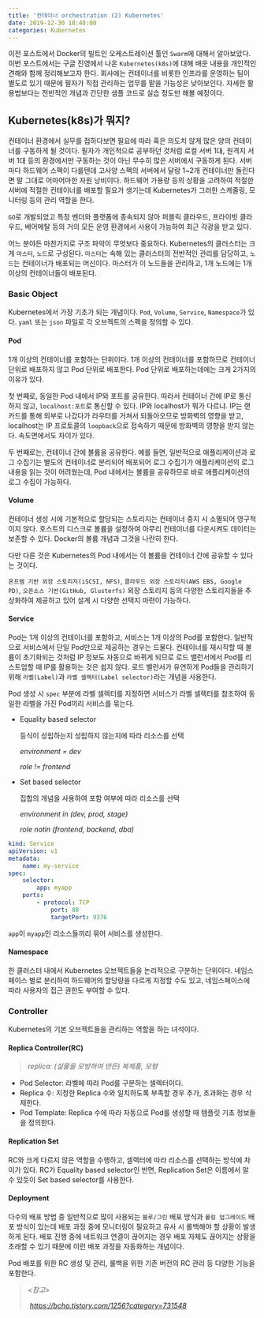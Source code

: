 ```yaml
---
title: '컨테이너 orchestration (2) Kubernetes'
date: 2019-12-30 18:48:00
categories: Kubernetes
---
```


이전 포스트에서 Docker의 빌트인 오케스트레이션 툴인 `Swarm`에 대해서 알아보았다. 이번 포스트에서는 구글 진영에서 나온 `Kubernetes(k8s)`에 대해 배운 내용을 개인적인 견해와 함께 정리해보고자 한다. 
회사에는 컨테이너를 비롯한 인프라를 운영하는 팀이 별도로 있기 때문에 필자가 직접 관리하는 업무를 맡을 가능성은 낮아보인다. 자세한 활용법보다는 전반적인 개념과 간단한 샘플 코드로 실습 정도만 해볼 예정이다.



## Kubernetes(k8s)가 뭐지?

컨테이너 환경에서 실무를 접하다보면 필요에 따라 혹은 의도치 않게 많은 양의 컨테이너를 구동하게 될 것이다. 필자가 개인적으로 공부하던 것처럼 로컬 서버 1대, 원격지 서버 1대 등의 환경에서만 구동하는 것이 아닌 무수히 많은 서버에서 구동하게 된다. 서버마다 하드웨어 스펙이 다를텐데 고사양 스펙의 서버에서 달랑 1~2개 컨테이너만 돌린다면 말 그대로 어마어마한 자원 낭비이다.   하드웨어 가용량 등의 상황을 고려하여 적절한 서버에 적절한 컨테이너를 배포할 필요가 생기는데 Kubernetes가 그러한 스케줄링, 모니터링 등의 관리 역할을 한다.

`GO`로 개발되었고 특정 벤더와 플랫폼에 종속되지 않아 퍼블릭 클라우드, 프라이빗 클라우드, 베어메탈 등의 거의 모든 운영 환경에서 사용이 가능하여 최근 각광을 받고 있다.

어느 분야든 마찬가지로 구조 파악이 무엇보다 중요하다. Kubernetes의 클러스터는 크게 `마스터`, `노드`로 구성된다. `마스터`는 속해 있는 클러스터의 전반적인 관리를 담당하고, `노드`는 컨테이너가 배포되는 머신이다. 마스터가 이 노드들을 관리하고, 1개 노드에는 1개 이상의 컨테이너들이 배포된다.



### Basic Object

Kubernetes에서 가장 기초가 되는 개념이다. `Pod`, `Volume`, `Service`, `Namespace`가 있다. `yaml` 또는 `json` 파일로 각 오브젝트의 스펙을 정의할 수 있다.

#### Pod

1개 이상의 컨테이너를 포함하는 단위이다. 1개 이상의 컨테이너를 포함하므로 컨테이너 단위로 배포하지 않고 Pod 단위로 배포한다. Pod 단위로 배포하는데에는 크게 2가지의 이유가 있다.

첫 번째로, 동일한 Pod 내에서 IP와 포트를 공유한다. 따라서 컨테이너 간에 IP로 통신하지 않고, `localhost:포트`로 통신할 수 있다. IP와 localhost가 뭐가 다르냐. IP는 랜카드를 통해 외부로 나갔다가 라우터를 거쳐서 되돌아오므로 방화벽의 영향을 받고, localhost는 IP 프로토콜의 `loopback`으로 접속하기 때문에 방화벽의 영향을 받지 않는다. 속도면에서도 차이가 있다.

두 번째로는, 컨테이너 간에 볼륨을 공유한다. 예를 들면, 일반적으로 애플리케이션과 로그 수집기는 별도의 컨테이너로 분리되어 배포되어 로그 수집기가 애플리케이션의 로그 내용을 읽는 것이 어려웠는데, Pod 내에서는 볼륨을 공유하므로 바로 애플리케이션의 로그 수집이 가능하다.

#### Volume

컨테이너 생성 시에 기본적으로 할당되는 스토리지는 컨테이너 중지 시 소멸되어 영구적이지 않다. 호스트의 디스크로 볼륨을 설정하여 아무리 컨테이너를 다운시켜도 데이터는 보존할 수 있다. Docker의 볼륨 개념과 그것을 나란히 한다.

다만 다른 것은 Kubernetes의 Pod 내에서는 이 볼륨을 컨테이너 간에 공유할 수 있다는 것이다.

`온프렘 기반 외장 스토리지(iSCSI, NFS)`, `클라우드 외장 스토리지(AWS EBS, Google PD)`, `오픈소스 기반(GitHub, Glusterfs)` 외장 스토리지 등의 다양한 스토리지들을 추상화하여 제공하고 있어 설계 시 다양한 선택지 마련이 가능하다.

#### Service

Pod는 1개 이상의 컨테이너를 포함하고, 서비스는 1개 이상의 Pod를 포함한다. 일반적으로 서비스에서 단일 Pod만으로 제공하는 경우는 드물다. 컨테이너를 재시작할 때 볼륨이 초기화되는 것처럼 IP 정보도 자동으로 바뀌게 되므로 로드 밸런서에서 Pod를 리스트업할 때 IP를 활용하는 것은 쉽지 않다. 로드 밸런서가 유연하게 Pod들을 관리하기 위해 `라벨(Label)`과 `라벨 셀렉터(Label selector)`라는 개념을 사용한다.

Pod 생성 시 `spec` 부분에 라벨 셀렉터를 지정하면 서비스가 라벨 셀렉터를 참조하여 동일한 라벨을 가진 Pod끼리 서비스를 묶는다.

- Equality based selector

    등식이 성립하는지 성립하지 않는지에 따라 리소스를 선택

    *environment = dev*

    *role != frontend*

- Set based selector

    집합의 개념을 사용하여 포함 여부에 따라 리소스를 선택

    *environment in (dev, prod, stage)*

    *role notin (frontend, backend, dba)*

```yaml
kind: Service
apiVersion: v1
metadata:
	name: my-service
spec:
	selector:
		app: myapp
	ports:
		- protocol: TCP
			port: 80
			targetPort: 9376
```

`app`이 `myapp`인 리소스들끼리 묶어 서비스를 생성한다.

#### Namespace

한 클러스터 내에서 Kubernetes 오브젝트들을 논리적으로 구분하는 단위이다. 네임스페이스 별로 분리하여 하드웨어의 할당량을 다르게 지정할 수도 있고, 네임스페이스에 따라 사용자의 접근 권한도 부여할 수 있다.



### Controller

Kubernetes의 기본 오브젝트들을 관리하는 역할을 하는 녀석이다. 

#### Replica Controller(RC)



> *replica: (실물을 모방하여 만든) 복제품, 모형*



- Pod Selector: 라벨에 따라 Pod를 구분하는 셀렉터이다.
- Replica 수: 지정한 Replica 수와 일치하도록 부족할 경우 추가, 초과화는 경우 삭제한다.
- Pod Template: Replica 수에 따라 자동으로 Pod를 생성할 때 템플릿 기초 정보들을 정의한다.

#### Replication Set

RC와 크게 다르지 않은 역할을 수행하고, 셀렉터에 따라 리소스를 선택하는 방식에 차이가 있다. RC가 Equality based selector인 반면, Replication Set은 이름에서 알 수 있듯이 Set based selector를 사용한다.

#### Deployment

다수의 배포 방법 중 일반적으로 많이 사용되는 `블루/그린` 배포 방식과 `롤링 업그레이드` 배포 방식이 있는데 배포 과정 중에 모니터링이 필요하고 유사 시 롤백해야 할 상황이 발생하게 된다. 배포 진행 중에 네트워크 연결이 끊어지는 경우 배포 자체도 끊어지는  상황을 초래할 수 있기 때문에 이런 배포 과정을 자동화하는 개념이다.

Pod 배포를 위한 RC 생성 및 관리, 롤백을 위한 기존 버전의 RC 관리 등 다양한 기능을 포함한다.



> *\<참고>*
>
> ​	*https://bcho.tistory.com/1256?category=731548*



